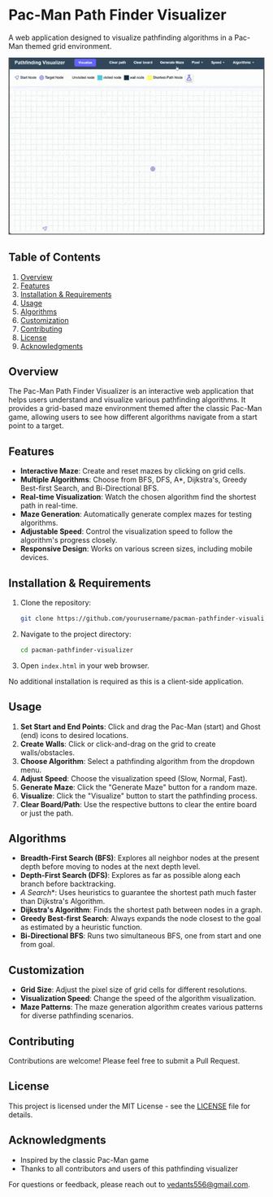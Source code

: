 # Pac-Man Path Finder Visualizer

A web application designed to visualize pathfinding algorithms in a Pac-Man themed grid environment.

![Pac-Man Path Finder Visualizer](assets/tutorial/generate-maze.gif)

## Table of Contents
1. [Overview](#overview)
2. [Features](#features)
3. [Installation & Requirements](#installation--requirements)
4. [Usage](#usage)
5. [Algorithms](#algorithms)
6. [Customization](#customization)
7. [Contributing](#contributing)
8. [License](#license)
9. [Acknowledgments](#acknowledgments)

## Overview

The Pac-Man Path Finder Visualizer is an interactive web application that helps users understand and visualize various pathfinding algorithms. It provides a grid-based maze environment themed after the classic Pac-Man game, allowing users to see how different algorithms navigate from a start point to a target.

## Features

- **Interactive Maze**: Create and reset mazes by clicking on grid cells.
- **Multiple Algorithms**: Choose from BFS, DFS, A*, Dijkstra's, Greedy Best-first Search, and Bi-Directional BFS.
- **Real-time Visualization**: Watch the chosen algorithm find the shortest path in real-time.
- **Maze Generation**: Automatically generate complex mazes for testing algorithms.
- **Adjustable Speed**: Control the visualization speed to follow the algorithm's progress closely.
- **Responsive Design**: Works on various screen sizes, including mobile devices.

## Installation & Requirements

1. Clone the repository:
   ```bash
   git clone https://github.com/yourusername/pacman-pathfinder-visualizer.git
   ```
2. Navigate to the project directory:
   ```bash
   cd pacman-pathfinder-visualizer
   ```
3. Open `index.html` in your web browser.

No additional installation is required as this is a client-side application.

## Usage

1. **Set Start and End Points**: Click and drag the Pac-Man (start) and Ghost (end) icons to desired locations.
2. **Create Walls**: Click or click-and-drag on the grid to create walls/obstacles.
3. **Choose Algorithm**: Select a pathfinding algorithm from the dropdown menu.
4. **Adjust Speed**: Choose the visualization speed (Slow, Normal, Fast).
5. **Generate Maze**: Click the "Generate Maze" button for a random maze.
6. **Visualize**: Click the "Visualize" button to start the pathfinding process.
7. **Clear Board/Path**: Use the respective buttons to clear the entire board or just the path.

## Algorithms

- **Breadth-First Search (BFS)**: Explores all neighbor nodes at the present depth before moving to nodes at the next depth level.
- **Depth-First Search (DFS)**: Explores as far as possible along each branch before backtracking.
- **A* Search**: Uses heuristics to guarantee the shortest path much faster than Dijkstra's Algorithm.
- **Dijkstra's Algorithm**: Finds the shortest path between nodes in a graph.
- **Greedy Best-first Search**: Always expands the node closest to the goal as estimated by a heuristic function.
- **Bi-Directional BFS**: Runs two simultaneous BFS, one from start and one from goal.

## Customization

- **Grid Size**: Adjust the pixel size of grid cells for different resolutions.
- **Visualization Speed**: Change the speed of the algorithm visualization.
- **Maze Patterns**: The maze generation algorithm creates various patterns for diverse pathfinding scenarios.

## Contributing

Contributions are welcome! Please feel free to submit a Pull Request.

## License

This project is licensed under the MIT License - see the [LICENSE](LICENSE) file for details.

## Acknowledgments

- Inspired by the classic Pac-Man game
- Thanks to all contributors and users of this pathfinding visualizer

For questions or feedback, please reach out to [vedants556@gmail.com](mailto:vedants556@gmail.com).
